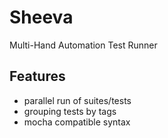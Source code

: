 # Sheeva
Multi-Hand Automation Test Runner

## Features

* parallel run of suites/tests
* grouping tests by tags
* mocha compatible syntax
